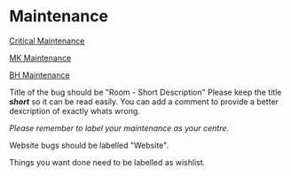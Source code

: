 # Maintenance

[Critical Maintenance](https://github.com/spymissions/maintenance/labels/Critical)

[MK Maintenance](https://github.com/spymissions/maintenance/labels/MK)

[BH Maintenance](https://github.com/spymissions/maintenance/labels/Cambs)

Title of the bug should be "Room - Short Description"
Please keep the title ***short*** so it can be read easily.
You can add a comment to provide a better dexcription of exactly whats wrong.

*Please remember to label your maintenance as your centre.*

Website bugs should be labelled "Website".

Things you want done need to be labelled as wishlist.
